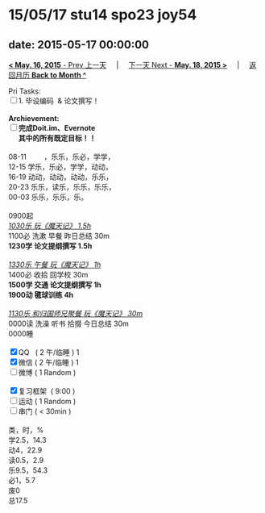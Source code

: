 # 15/05/17 stu14 spo23 joy54

date: 2015-05-17 00:00:00
---
[**< May. 16, 2015** - Prev 上一天](/lifelogs/2015/05/d16.html) &nbsp; &nbsp; | &nbsp; &nbsp; [下一天 Next - **May. 18, 2015 >**](/lifelogs/2015/05/d18.html) &nbsp; &nbsp; |  &nbsp; &nbsp; [返回月历 **Back to Month ^**](/lifelogs/2015/05/index.html)
<br/><div>Pri Tasks:<br/><input type="checkbox" />1. 毕设编码  & 论文撰写！</div><div><br/></div><div><b>Archievement:</b></div><div><b><input type="checkbox" />完成Doit.im、</b><b>Evernote</b></div><div><b>      其中的</b><b>所有</b><b>既定目标！！</b></div><div><div><br/></div>08-11         ，乐乐，乐必，学学，<br/>12-15 学乐，乐必，学学，动动，<br/>16-19 动动，动动，动动，乐乐，<br/>20-23 乐乐，读乐，乐乐，乐乐，</div><div>00-03 乐乐，乐乐，乐。<br/><div><br/></div>0900起<br/><div style="text-align: justify;"><u><i>1030乐 玩《魔天记》 1.5h</i></u></div></div><div>1100必 洗漱 早餐 昨日总结 30m</div><div><b>1230学</b><b> </b><b>论文</b><b>提纲</b><b>撰写</b><b> 1.5h</b></div><div><div><br/></div><i><u>1330乐 午餐 玩《魔天记》 1h</u></i></div><div>1400必 收拾 回学校 30m</div><div><b>1500学 交通 论文提纲撰写 1h</b></div><div><b>1900动 毽球训练 4h</b><div><br/></div><u><i>1130乐 和归国师兄聚餐 玩《魔天记》 30m</i></u></div><div>0000读 洗澡 听书 拾掇 今日总结 30m</div><div>0000睡</div><div><br/></div><div><input type="checkbox" checked="true" />QQ   ( 2 午/临睡 ) 1<br/><input type="checkbox" checked="true" />微信 ( 2 午/临睡 ) 1</div><div><input type="checkbox" />微博 ( 1 Random ) </div><div><br/></div><div><input type="checkbox" checked="true" />复习框架  ( 9:00 ) <br/></div><div><input type="checkbox" />运动 ( 1 Random ) </div><div><input type="checkbox" />串门 ( < 30min ) </div><div><div><br/></div>类，时，%<br/>学2.5，14.3<br/>动4，22.9<br/>读0.5，2.9<br/>乐9.5，54.3<br/>必1，5.7<br/>废0<br/>总17.5</div>
